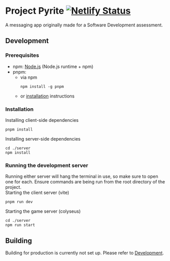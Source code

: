 # Project Pyrite [![Netlify Status](https://api.netlify.com/api/v1/badges/435f8407-02fb-4793-b228-d5391cd80854/deploy-status)](https://app.netlify.com/sites/project-pyrite/deploys)
A messaging app originally made for a Software Development assessment.

## Development
### Prerequisites
- npm: [Node.js](https://nodejs.org/en/download) (Node.js runtime + npm)
- pnpm:
    - via npm
      ```
      npm install -g pnpm
      ```
    - or [installation](https://pnpm.io/installation) instructions
### Installation
Installing client-side dependencies
```
pnpm install
```
Installing server-side dependencies
```
cd ./server
npm install
```
### Running the development server
Running either server will hang the terminal in use, so make sure to open one for each. Ensure commands are being run from the root directory of the project.<br>
Starting the client server (vite)
```
pnpm run dev
```
Starting the game server (colyseus)
```
cd ./server
npm run start
```
## Building
Building for production is currently not set up. Please refer to [Development](#development).
